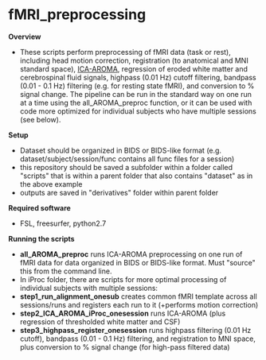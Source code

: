 # fMRI_preprocessing

**Overview**
- These scripts perform preprocessing of fMRI data (task or rest), including head motion correction, registration (to anatomical and MNI standard space),  [ICA-AROMA](https://www.sciencedirect.com/science/article/abs/pii/S1053811915001822), regression of eroded white matter and cerebrospinal fluid signals, highpass (0.01 Hz) cutoff filtering, bandpass (0.01 - 0.1 Hz) filtering (e.g. for resting state fMRI), and conversion to % signal change. The pipeline can be run in the standard way on one run at a time using the all_AROMA_preproc function, or it can be used with code more optimized for individual subjects who have multiple sessions (see below).

**Setup**
- Dataset should be organized in BIDS or BIDS-like format (e.g. dataset/subject/session/func contains all func files for a session)
- this repository should be saved a subfolder within a folder called "scripts" that is within a parent folder that also contains "dataset" as in the above example
- outputs are saved in "derivatives" folder within parent folder

**Required software**
- FSL, freesurfer, python2.7

**Running the scripts**
- **all_AROMA_preproc** runs ICA-AROMA preprocessing on one run of fMRI data for data organized in BIDS or BIDS-like format. Must "source" this from the command line.
- In iProc folder, there are scripts for more optimal processing of individual subjects with multiple sessions:
-    **step1_run_alignment_onesub** creates common fMRI template across all sessions/runs and registers each run to it (+performs motion correction)
-    **step2_ICA_AROMA_iProc_onesession** runs ICA-AROMA (plus regression of thresholded white matter and CSF)
-    **step3_highpass_register_onesession** runs highpass filtering (0.01 Hz cutoff), bandpass (0.01 - 0.1 Hz) filtering, and registration to MNI space, plus conversion to % signal change (for high-pass filtered data)


